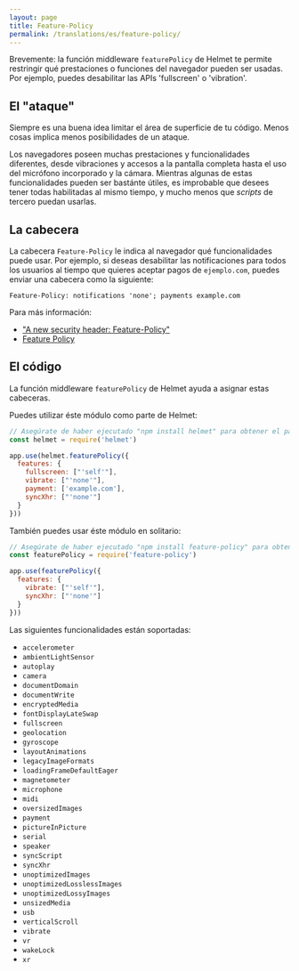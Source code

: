 ```yaml
---
layout: page
title: Feature-Policy
permalink: /translations/es/feature-policy/
---
```

Brevemente: la función middleware `featurePolicy` de Helmet te permite restringir qué prestaciones o funciones del navegador pueden ser usadas. Por ejemplo, puedes desabilitar las APIs 'fullscreen' o 'vibration'.

El "ataque"
------------

Siempre es una buena idea limitar el área de superficie de tu código. Menos cosas implica menos posibilidades de un ataque.

Los navegadores poseen muchas prestaciones y funcionalidades diferentes, desde vibraciones y accesos a la pantalla completa hasta el uso del micrófono incorporado y la cámara. Mientras algunas de estas funcionalidades pueden ser bastánte útiles, es improbable que desees tener todas habilitadas al mismo tiempo, y mucho menos que *scripts* de tercero puedan usarlas.

La cabecera
----------

La cabecera `Feature-Policy` le indica al navegador qué funcionalidades puede usar. Por ejemplo, si deseas desabilitar las notificaciones para todos los usuarios al tiempo que quieres aceptar pagos de `ejemplo.com`, puedes enviar una cabecera como la siguiente:

```
Feature-Policy: notifications 'none'; payments example.com
```

Para más información:

- ["A new security header: Feature-Policy"](https://scotthelme.co.uk/a-new-security-header-feature-policy/)
- [Feature Policy](https://developers.google.com/web/updates/2018/06/feature-policy)

El código
--------

La función middleware `featurePolicy` de Helmet ayuda a asignar estas cabeceras.

Puedes utilizar éste módulo como parte de Helmet:

```javascript
// Asegúrate de haber ejecutado "npm install helmet" para obtener el paquete de Helmet.
const helmet = require('helmet')

app.use(helmet.featurePolicy({
  features: {
    fullscreen: ["'self'"],
    vibrate: ["'none'"],
    payment: ['example.com'],
    syncXhr: ["'none'"]
  }
}))
```

También puedes usar éste módulo en solitario:

```javascript
// Asegúrate de haber ejecutado "npm install feature-policy" para obtener éste paquete.
const featurePolicy = require('feature-policy')

app.use(featurePolicy({
  features: {
    vibrate: ["'self'"],
    syncXhr: ["'none'"]
  }
}))
```

Las siguientes funcionalidades están soportadas:

* `accelerometer`
* `ambientLightSensor`
* `autoplay`
* `camera`
* `documentDomain`
* `documentWrite`
* `encryptedMedia`
* `fontDisplayLateSwap`
* `fullscreen`
* `geolocation`
* `gyroscope`
* `layoutAnimations`
* `legacyImageFormats`
* `loadingFrameDefaultEager`
* `magnetometer`
* `microphone`
* `midi`
* `oversizedImages`
* `payment`
* `pictureInPicture`
* `serial`
* `speaker`
* `syncScript`
* `syncXhr`
* `unoptimizedImages`
* `unoptimizedLosslessImages`
* `unoptimizedLossyImages`
* `unsizedMedia`
* `usb`
* `verticalScroll`
* `vibrate`
* `vr`
* `wakeLock`
* `xr`
